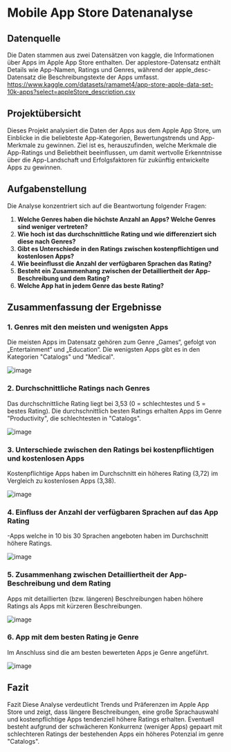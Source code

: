 # Mobile App Store Datenanalyse
## Datenquelle 
Die Daten stammen aus zwei Datensätzen von kaggle, die Informationen über Apps im Apple App Store enthalten. Der applestore-Datensatz enthält Details wie App-Namen, Ratings und Genres, während der apple_desc-Datensatz die Beschreibungstexte der Apps umfasst. https://www.kaggle.com/datasets/ramamet4/app-store-apple-data-set-10k-apps?select=appleStore_description.csv
## Projektübersicht 

Dieses Projekt analysiert die Daten der Apps aus dem Apple App Store, um Einblicke in die beliebteste App-Kategorien, Bewertungstrends und App-Merkmale zu gewinnen. Ziel ist es, herauszufinden, welche Merkmale die App-Ratings und Beliebtheit beeinflussen, um damit wertvolle Erkenntnisse über die App-Landschaft und Erfolgsfaktoren für zukünftig entwickelte Apps zu gewinnen.

## Aufgabenstellung 

Die Analyse konzentriert sich auf die Beantwortung folgender Fragen:

1. **Welche Genres haben die höchste Anzahl an Apps? Welche Genres sind weniger vertreten?**
2. **Wie hoch ist das durchschnittliche Rating und wie differenziert sich diese nach Genres?**
3. **Gibt es Unterschiede in den Ratings zwischen kostenpflichtigen und kostenlosen Apps?**
4. **Wie beeinflusst die Anzahl der verfügbaren Sprachen das Rating?**
5. **Besteht ein Zusammenhang zwischen der Detailliertheit der App-Beschreibung und dem Rating?**
6. **Welche App hat in jedem Genre das beste Rating?**

## Zusammenfassung der Ergebnisse

### 1. **Genres mit den meisten und wenigsten Apps**
   Die meisten Apps im Datensatz gehören zum Genre „Games“, gefolgt von „Entertainment“ und „Education“. Die wenigsten Apps gibt es in den Kategorien "Catalogs" und "Medical".

![image](https://github.com/user-attachments/assets/70d0182d-e71a-4d17-b71e-54bcf3e80909)


### 2. **Durchschnittliche  Ratings nach Genres**
   Das durchschnittliche Rating liegt bei 3,53 (0 = schlechtestes und 5 = bestes Rating). Die durchschnittlich besten Ratings erhalten Apps im Genre "Productivity", die schlechtesten in "Catalogs". 

![image](https://github.com/user-attachments/assets/324806f4-1f9c-422a-b008-0910933212e4)


### 3. **Unterschiede zwischen den Ratings bei kostenpflichtigen und kostenlosen Apps**
   Kostenpflichtige Apps haben im Durchschnitt ein höheres Rating (3,72) im Vergleich zu kostenlosen Apps (3,38). 

![image](https://github.com/user-attachments/assets/dca67661-09a6-4229-b326-82f670aa06b5)

### 4. **Einfluss der Anzahl der verfügbaren Sprachen auf das App Rating**
   -Apps welche in 10 bis 30 Sprachen angeboten haben im Durchschnitt höhere Ratings.

![image](https://github.com/user-attachments/assets/06c273f5-94fc-4698-b8d6-735143fd9f6a)

### 5. **Zusammenhang zwischen Detailliertheit der App-Beschreibung und dem Rating**
   Apps mit detaillierten (bzw. längeren) Beschreibungen haben höhere Ratings als Apps mit kürzeren Beschreibungen.

![image](https://github.com/user-attachments/assets/e856de3b-00e0-430d-b022-79d2a4559a8f)

### 6. **App mit dem besten Rating je Genre**
   Im Anschluss sind die am besten bewerteten Apps je Genre angeführt.

![image](https://github.com/user-attachments/assets/1caebbc7-4010-426e-9525-504ea97e0d2b)


## Fazit

Fazit Diese Analyse verdeutlicht Trends und Präferenzen im Apple App Store und zeigt, dass längere Beschreibungen, eine große Sprachauswahl und kostenpflichtige Apps tendenziell höhere Ratings erhalten. Eventuell besteht aufgrund der schwächeren Konkurrenz (weniger Apps) gepaart mit schlechteren Ratings der bestehenden Apps ein höheres Potenzial im genre "Catalogs". 
